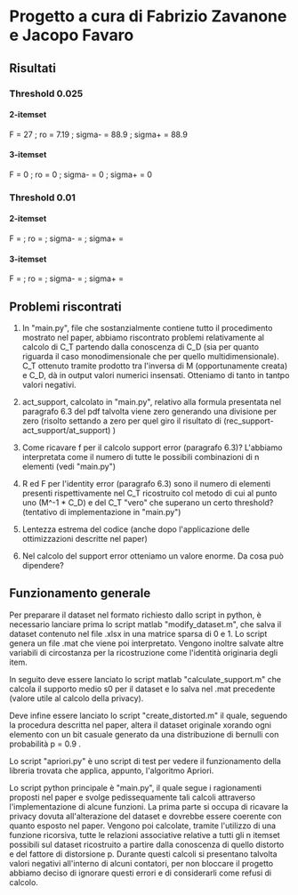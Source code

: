 # Progetto a cura di Fabrizio Zavanone e Jacopo Favaro

## Risultati

### Threshold 0.025

#### 2-itemset 

F = 27 ; ro = 7.19 ; sigma- = 88.9 ; sigma+ = 88.9

#### 3-itemset

F = 0 ; ro = 0 ; sigma- = 0 ; sigma+ = 0

### Threshold 0.01

#### 2-itemset 

F =  ; ro =  ; sigma- =  ; sigma+ = 

#### 3-itemset

F =  ; ro =  ; sigma- =  ; sigma+ = 

## Problemi riscontrati

1) In "main.py", file che sostanzialmente contiene tutto il procedimento mostrato nel paper, abbiamo riscontrato problemi relativamente al calcolo di C_T partendo dalla conoscenza di C_D (sia per quanto riguarda il caso monodimensionale che per quello multidimensionale). C_T ottenuto tramite prodotto tra l'inversa di M (opportunamente creata) e C_D, dà in output valori numerici insensati. Otteniamo di tanto in tantpo valori negativi.

2) act_support, calcolato in "main.py", relativo alla formula presentata nel paragrafo 6.3 del pdf talvolta viene zero generando una divisione per zero (risolto settando a zero per quel giro il risultato di (rec_support-act_support/at_support) )

3) Come ricavare f per il calcolo support error (paragrafo 6.3)? L'abbiamo interpretata come il numero di tutte le possibili combinazioni di n elementi (vedi "main.py")

4) R ed F per l'identity error (paragrafo 6.3) sono il numero di elementi presenti rispettivamente nel C_T ricostruito col metodo di cui al punto uno (M^-1 * C_D) e del C_T "vero" che superano un certo threshold? (tentativo di implementazione in "main.py")

5) Lentezza estrema del codice (anche dopo l'applicazione delle ottimizzazioni descritte nel paper)

6) Nel calcolo del support error otteniamo un valore enorme. Da cosa può dipendere?


## Funzionamento generale 

Per preparare il dataset nel formato richiesto dallo script in python, è necessario lanciare prima lo script matlab "modify_dataset.m", che salva il dataset contenuto nel file .xlsx in una matrice sparsa di 0 e 1. Lo script genera un file .mat che viene poi interpretato. Vengono inoltre salvate altre variabili di circostanza per la ricostruzione come l'identità originaria degli item.

In seguito deve essere lanciato lo script matlab "calculate_support.m" che calcola il supporto medio s0 per il dataset e lo salva nel .mat precedente (valore utile al calcolo della privacy).

Deve infine essere lanciato lo script "create_distorted.m" il quale, seguendo la procedura descritta nel paper, altera il dataset originale xorando ogni elemento con un bit casuale generato da una distribuzione di bernulli con probabilità p = 0.9 .

Lo script "apriori.py" è uno script di test per vedere il funzionamento della libreria trovata che applica, appunto, l'algoritmo Apriori.

Lo script python principale è "main.py", il quale segue i ragionamenti proposti nel paper e svolge pedissequamente tali calcoli attraverso l'implementazione di alcune funzioni. 
La prima parte si occupa di ricavare la privacy dovuta all'alterazione del dataset e dovrebbe essere coerente con quanto esposto nel paper.
Vengono poi calcolate, tramite l'utilizzo di una funzione ricorsiva, tutte le relazioni associative relative a tutti gli n itemset possibili sul dataset ricostruito a partire dalla conoscenza di quello distorto e del fattore di distorsione p. Durante questi calcoli si presentano talvolta valori negativi all'interno di alcuni contatori, per non bloccare il progetto abbiamo deciso di ignorare questi errori e di considerarli come refusi di calcolo.